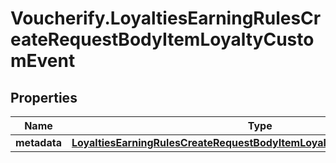 # Voucherify.LoyaltiesEarningRulesCreateRequestBodyItemLoyaltyCustomEvent

## Properties

Name | Type | Description | Notes
------------ | ------------- | ------------- | -------------
**metadata** | [**LoyaltiesEarningRulesCreateRequestBodyItemLoyaltyCustomEventMetadata**](LoyaltiesEarningRulesCreateRequestBodyItemLoyaltyCustomEventMetadata.md) |  | [optional] 



